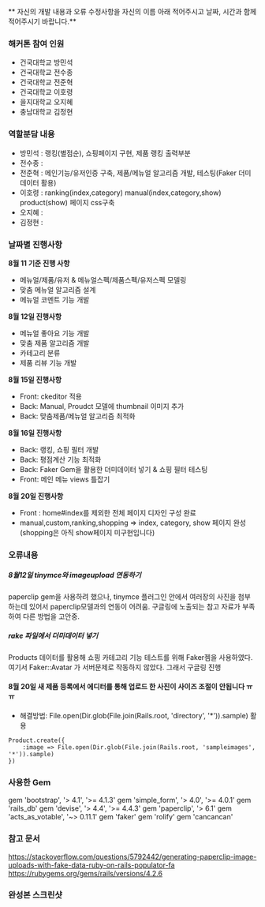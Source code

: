 **
자신의 개발 내용과 오류 수정사항을 자신의 이름 아래 적어주시고 날짜, 시간과 함께 적어주시기 바랍니다.**

###  해커톤 참여 인원
- 건국대학교 방민석
- 건국대학교 전수종
- 건국대학교 전준혁
- 건국대학교 이호령
- 을지대학교 오지혜
- 충남대학교 김정현

### 역할분담 내용
- 방민석 : 랭킹(별점순), 쇼핑페이지 구현, 제품 랭킹 출력부분
- 전수종 :
- 전준혁 : 메인기능/유저인증 구축, 제품/메뉴얼 알고리즘 개발, 테스팅(Faker 더미데이터 활용)
- 이호령 : ranking(index,category) manual(index,category,show) product(show) 페이지 css구축 
- 오지혜 :
- 김정현 :


### 날짜별 진행사항
**8월 11 기준 진행 사항**
- 메뉴얼/제품/유저 & 메뉴얼스펙/제품스펙/유저스펙 모델링
- 맞춤 메뉴얼 알고리즘 설계
- 메뉴얼 코멘트 기능 개발

**8월 12일 진행사항**
- 메뉴얼 좋아요 기능 개발
- 맞춤 제품 알고리즘 개발
- 카테고리 분류
- 제품 리뷰 기능 개발

**8월 15일 진행사항**
- Front: ckeditor 적용
- Back: Manual, Proudct 모델에 thumbnail 이미지 추가
- Back: 맞춤제품/메뉴얼 알고리즘 최적화

**8월 16일 진행사항**
- Back: 랭킹, 쇼핑 필터 개발
- Back: 평점계산 기능 최적화
- Back: Faker Gem을 활용한 더미데이터 넣기 & 쇼핑 필터 테스팅
- Front: 메인 메뉴 views 틀잡기

**8월 20일 진행사항**
- Front : home#index를 제외한 전체 페이지 디자인 구성 완료
- manual,custom,ranking,shopping => index, category, show 페이지 완성 (shopping은 아직 show페이지 미구현입니다)




### 오류내용
##### 8월12일 tinymce와 imageupload 연동하기 
paperclip gem을 사용하려 했으나, tinymce 플러그인 안에서 여러장의 사진을 첨부하는데 있어서 paperclip모델과의 연동이 어려움. 구글링에 노출되는 참고 자료가 부족하여 다른 방법을 고안중.

##### rake 파일에서 더미데이터 넣기 
Products 데이터를 활용해 쇼핑 카테고리 기능 테스트를 위해 Faker젬을 사용하였다. 여기서 Faker::Avatar 가 서버문제로 작동하지 않았다. 그래서 구글링 진행


#### 8월 20일 새 제품 등록에서 에디터를 통해 업로드 한 사진이 사이즈 조절이 안됩니다 ㅠㅠ



- 해결방법: File.open(Dir.glob(File.join(Rails.root, 'directory', '*')).sample) 활용
```
Product.create({
	:image => File.open(Dir.glob(File.join(Rails.root, 'sampleimages', '*')).sample)
})
```



### 사용한 Gem
gem 'bootstrap', '> 4.1', '>= 4.1.3' 
gem 'simple_form', '> 4.0', '>= 4.0.1' 
gem 'rails_db' 
gem 'devise', '> 4.4', '>= 4.4.3' 
gem 'paperclip', '> 6.1' 
gem 'acts_as_votable', '~> 0.11.1' 
gem 'faker' 
gem 'rolify' 
gem 'cancancan'

### 참고 문서
https://stackoverflow.com/questions/5792442/generating-paperclip-image-uploads-with-fake-data-ruby-on-rails-populator-fa https://rubygems.org/gems/rails/versions/4.2.6

### 완성본 스크린샷